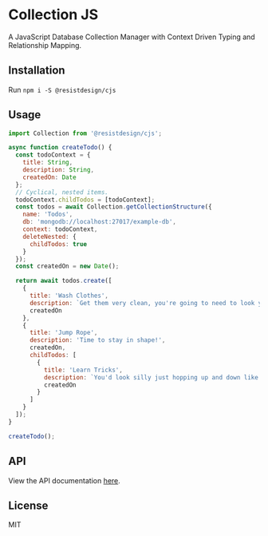 # Collection JS

A JavaScript Database Collection Manager with Context Driven Typing and Relationship Mapping.

## Installation

Run `npm i -S @resistdesign/cjs`

## Usage

```js
import Collection from '@resistdesign/cjs';

async function createTodo() {
  const todoContext = {
    title: String,
    description: String,
    createdOn: Date
  };
  // Cyclical, nested items.
  todoContext.childTodos = [todoContext];
  const todos = await Collection.getCollectionStructure({
    name: 'Todos',
    db: 'mongodb://localhost:27017/example-db',
    context: todoContext,
    deleteNested: {
      childTodos: true
    }
  });
  const createdOn = new Date();

  return await todos.create([
    {
      title: 'Wash Clothes',
      description: `Get them very clean, you're going to need to look your best! :)`,
      createdOn
    },
    {
      title: 'Jump Rope',
      description: 'Time to stay in shape!',
      createdOn,
      childTodos: [
        {
          title: 'Learn Tricks',
          description: `You'd look silly just hopping up and down like that without a little pizzazz.`,
          createdOn
        }
      ]
    }
  ]);
}

createTodo();
```

## API

View the API documentation [here](docs/index.md).

## License

MIT

